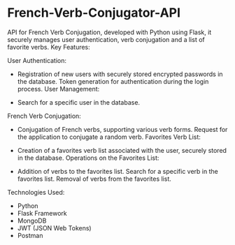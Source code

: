 # French-Verb-Conjugator-API
 API for French Verb Conjugation, developed with Python using Flask, it securely manages user authentication, verb conjugation and a list of favorite verbs.
Key Features:

User Authentication:

- Registration of new users with securely stored encrypted passwords in the database.
Token generation for authentication during the login process.
User Management:

- Search for a specific user in the database.
  
French Verb Conjugation:

- Conjugation of French verbs, supporting various verb forms.
Request for the application to conjugate a random verb.
Favorites Verb List:

- Creation of a favorites verb list associated with the user, securely stored in the database.
Operations on the Favorites List:

- Addition of verbs to the favorites list.
Search for a specific verb in the favorites list.
Removal of verbs from the favorites list.

Technologies Used:
- Python
- Flask Framework
- MongoDB
- JWT (JSON Web Tokens)
- Postman
